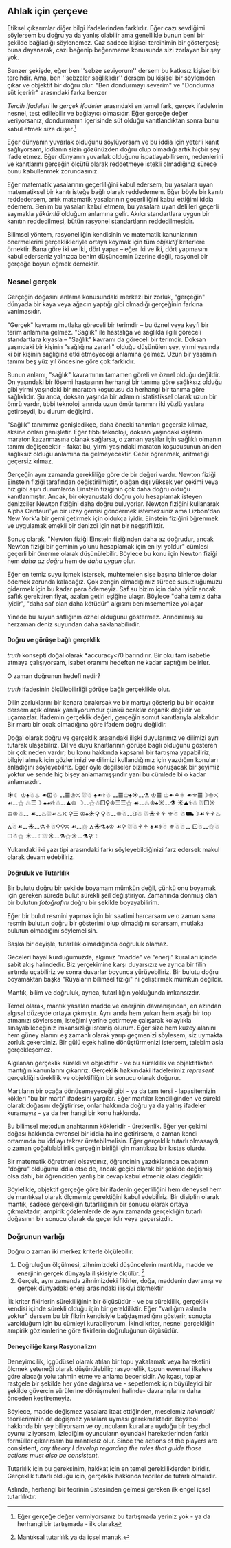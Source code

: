 ## Ahlak için çerçeve

Etiksel çıkarımlar diğer bilgi ifadelerinden farklıdır. Eğer cazı sevdiğimi söylersem bu doğru ya da yanlış olabilir ama genellikle bunun beni bir şekilde bağladığı söylenemez. Caz sadece kişisel tercihimin bir göstergesi; buna dayanarak, cazı beğenip beğenmeme konusunda sizi zorlayan bir şey yok.

Benzer şekişde, eğer ben ''sebze seviyorum'' dersem bu katkısız kişisel bir tercihdir. Ama, ben ''sebzeler sağlıklıdır'' dersem bu kişisel bir söylemden çıkar ve objektif bir doğru olur. "Ben dondurmayı severim" ve "Dondurma süt içeririr" arasındaki farka benzer

*Tercih ifadeleri* ile *gerçek ifadeler* arasındaki en temel fark, gerçek ifadelerin nesnel, test edilebilir ve bağlayıcı olmasıdır. Eğer gerçeğe değer veriyorsanız, dondurmanın içerisinde süt olduğu kanıtlandıktan sonra bunu kabul etmek size düşer.[^1]

Eğer dünyanın yuvarlak olduğunu söylüyorsam ve bu iddia için yeterli kanıt sağlıyorsam, iddianın sizin gözünüzden doğru olup olmadığı artık hiçbir şey ifade etmez. Eğer dünyanın yuvarlak olduğunu ispatlayabilirsem, nedenlerini ve kanıtlarını gerçeğin ölçütü olarak reddetmeye istekli olmadığınız sürece bunu kabullenmek zorundasınız.

Eğer matematik yasalarının geçerliliğini kabul edersem, bu yasalara uyan matematiksel bir kanıtı isteğe bağlı olarak reddedemem. Eğer böyle bir kanıtı reddedersem, artık matematik yasalarının geçerliliğini kabul ettiğimi iddia edemem. Benim bu yasaları kabul etmem, bu yasalara uyan delilleri geçerli saymakla *yükümlü* olduğum anlamına gelir. Akılcı standartlara uygun bir kanıtın reddedilmesi, bütün rasyonel standartların reddedilmesidir.

Bilimsel yöntem, rasyonelliğin kendisinin ve matematik kanunlarının önermelerini gerçeklikleriyle ortaya koymak için tüm *objektif* kriterlere örnektir. Bana göre iki ve iki, dört yapar – eğer iki ve iki, dört yapmasını kabul ederseniz yalnızca benim düşüncemin üzerine değil, rasyonel bir gerçeğe boyun eğmek demektir.

### Nesnel gerçek

Gerçeğin doğasını anlama konusundaki merkezi bir zorluk, "gerçeğin" dünyada bir kaya veya ağacın yaptığı gibi olmadığı gerçeğinin farkına varılmasıdır.

"Gerçek" kavramı mutlaka göreceli bir terimdir – bu öznel veya keyfi bir terim anlamına gelmez. "Sağlık" ile hastalığa ve sağlıkla ilgili göreceli standartlara kıyasla – "Sağlık" kavramı da göreceli bir terimdir. Doksan yaşındaki bir kişinin "sağlığına zararlı" olduğu düşünülen şey, yirmi yaşında ki bir kişinin sağlığına etki etmeyeceği anlamına gelmez. Uzun bir yaşamın tanımı beş yüz yıl öncesine göre çok farklıdır.

Bunun anlamı, "sağlık" kavramının tamamen göreli ve öznel olduğu değildir. On yaşındaki bir lösemi hastasının herhangi bir tanıma göre sağlıksız olduğu gibi yirmi yaşındaki bir maraton koşucusu da herhangi bir tanıma göre sağlıklıdır. Şu anda, doksan yaşında bir adamın istatistiksel olarak uzun bir ömrü vardır, tıbbi teknoloji anında uzun ömür tanımını iki yüzlü yaşlara getirseydi, bu durum değişirdi.

"Sağlık" tanımımız genişledikçe, daha önceki tanımları geçersiz kılmaz, aksine onları genişletir. Eğer tıbbi teknoloji, doksan yaşındaki kişilerin maraton kazanmasına olanak sağlarsa, o zaman yaşlılar için sağlıklı olmanın tanımı değişecektir - fakat bu, yirmi yaşındaki maraton koşucusunun aniden sağlıksız olduğu anlamına da gelmeyecektir. Cebir öğrenmek, aritmetiği geçersiz kılmaz.

Gerçeğin aynı zamanda gerekliliğe göre de bir değeri vardır. Newton fiziği Einstein fiziği tarafından değiştirilmiştir, olağan dışı yüksek yer çekimi veya hız gibi aşırı durumlarda Einstein fiziğinin çok daha doğru olduğu kanıtlanmıştır. Ancak, bir okyanustaki doğru yolu hesaplamak isteyen denizciler Newton fiziğini daha doğru buluyorlar. Newton fiziğini kullanarak Alpha Centauri'ye bir uzay gemisi göndermek istemezsiniz ama Lizbon'dan New York'a bir gemi getirmek için oldukça iyidir. Einstein fiziğini öğrenmek ve uygulamak emekli bir denizci için net bir negatifliktir.

Sonuç olarak, "Newton fiziği Einstein fiziğinden daha az doğrudur, ancak Newton fiziği bir geminin yolunu hesaplamak için en iyi yoldur" cümlesi geçerli bir önerme olarak düşünülebilir. Böylece bu konu için Newton fiziği hem *daha az doğru* hem de *daha uygun* olur.

Eğer en temiz suyu içmek istersek, muhtemelen şişe başına binlerce dolar ödemek zorunda kalacağız. Çok zengin olmadığımız sürece susuzluğumuzu gidermek için bu kadar para ödemeyiz. Saf su bizim için daha iyidir ancak saflık gerektiren fiyat, azalan getiri eşiğine ulaşır. Böylece "daha temiz daha iyidir", "daha saf olan daha kötüdür" algısını benimsememize yol açar

Yinede bu suyun saflığının öznel olduğunu göstermez. Arındırılmış su herzaman deniz suyundan daha saklanabilirdir.

#### Doğru ve görüşe bağlı gerçeklik

*truth* konsepti doğal olarak *accuracy</0 barındırır. Bir oku tam isabetle atmaya çalışıyorsam, isabet oranımı hedeften ne kadar saptığım belirler.</p> 

O zaman doğrunun hedefi nedir?

*truth* ifadesinin ölçülebilirliği görüşe bağlı gerçeklikle olur.

Dilin zorluklarını bir kenara bırakırsak ve bir martıyı gösterip bu bir ocaktır dersem açık olarak yanılıyorumdur çünkü ocaklar organik değildir ve uçamazlar. İfademin gerçeklik değeri, gerçeğin somut kanıtlarıyla alakalıdır. Bir martı bir ocak olmadığına göre ifadem doğru değildir.

Doğal olarak doğru ve gerçeklik arasındaki ilişki duyularımız ve dilimizi ayrı tutarak ulaşabilriz. Dil ve duyu knaıtlarının görüşe bağlı olduğunu gösteren bir çok neden vardır; bu konu hakkında kapsamlı bir tartışma yapabiliriz, bilgiyi almak için gözlerimizi ve dilimizi kullandığımız için yazdığım konuları anladığını söyleyebilriz. Eğer öyle değilseler bizimde konuşacak bir şeyimiz yoktur ve sende hiç bişey anlamamışşındır yani bu cümlede bi o kadar anlamsızdır.

☀☾ ♔♠☃♨ ☙⚀☃ ⚋☰♔⛌ ⛆☃ ♠☙⚕☃ ⚋☰♔♠☀⚋⚗ ♔☰ ♔☙⚘⚛ ☙⚜☰☽♔⛌ ☙⚋⚝ ♨☰☽ ♠☙⚕☃⚋⛰♔ ☽⚋⚝☃⚀⚲♔☰☰⚝ ☙⚋♨♔♠☀⚋⚗ ☀⛰⚕☃ ⛆⚀☀♔♔☃⚋ ☙⚋♨⛆☙♨⛌ ⚲☰ ♔♠☀⚲ ⚲☃⚋♔☃⚋⛻☃ ⛆☀⚘⚘ ⚜☃ ☃⛟☽☙⚘⚘♨ ⛼☃☙⚋☀⚋⚗⚘☃⚲⚲⛌ ☙⚋⚝ ⛼☀⚗♠♔ ☙⚲ ⛆☃⚘⚘ ♠☙⚕☃ ⚜☃☃⚋ ⚀☃⚋⚝☃⚀☃⚝ ☀⚋ ⛶⛆☀⚋⚗⚝☀⚋⚗⚲⛶

Yukarıdaki iki yazı tipi arasındaki farkı söyleyebildiğinizi farz edersek makul olarak devam edebiliriz.

#### Doğruluk ve Tutarlılık

Bir bulutu doğru bir şekilde boyamam mümkün değil, çünkü onu boyamak için gereken sürede bulut sürekli şeil değiştiriyor. Zamanında donmuş olan bir bulutun *fotoğrafını* doğru bir şekilde boyayabilirim.

Eğer bir bulut resmini yapmak için bir saatimi harcarsam ve o zaman sana resmin bulutun doğru bir gösterimi olup olmadığını sorarsam, mutlaka bulutun olmadığını söylemelisin.

Başka bir deyişle, tutarlılık olmadığında doğruluk olamaz.

Geceleri hayal kurduğumuzda, algımız "madde" ve "enerji" kuralları içinde sabit akış halindedir. Biz yerçekimine karşı duyarsızız ve ayrıca bir filin sırtında uçabiliriz ve sonra duvarlar boyunca yürüyebiliriz. Bir bulutu doğru boyamaktan başka "Rüyaların bilimsel fiziği" ni geliştirmek mümkün değildir.

Mantık, bilim ve doğruluk, ayrıca, tutarlılığın yokluğunda imkansızdır.

Temel olarak, mantık yasaları madde ve enerjinin davranışından, en azından algısal düzeyde ortaya çıkmıştır. Aynı anda hem yukarı hem aşağı bir top atmanızı söylersem, isteğimi yerine getirmeye çalışarak kolaylıkla sınayabileceğiniz imkansızlığı istemiş olurum. Eğer size hem kuzey alanını hem güney alanını eş zamanlı olarak yarıp geçmenizi söylesem, siz uymakta zorluk çekerdiniz. Bir gülü eşek haline dönüştürmenizi istersem, talebim asla gerçekleşemez.

Algılanan gerçeklik sürekli ve objektiftir - ve bu süreklilik ve objektiflikten mantığın kanunlarını çıkarırız. Gerçeklik hakkındaki ifadelerimiz *represent* gerçekliği süreklilik ve objektifliğin bir sonucu olarak doğurur.

Martıların bir ocağa dönüşemeyeceği gibi - ya da tam tersi - lapasitemizin kökleri "bu bir martı" ifadesini yargılar. Eğer martılar kendiliğinden ve sürekli olarak doğasını değiştirirse, onlar hakkında doğru ya da yalnış ifadeler kuramayız - ya da her hangi bir konu hakkında.

Bu bilimsel metodun anahtarının kökleridir - üretkenlik. Eğer yer çekimi doğası hakkında evrensel bir iddia haline getirirsem, o zaman kendi ortamında bu iddiayı tekrar üretebilmelisin. Eğer gerçeklik tutarlı olmasaydı, o zaman çoğaltılabilirlik gerçeğin birliği için mantıksız bir kıstas olurdu.

Bir matematik öğretmeni olsaydınız, öğrencinin yazdıklarında cevabının "doğru" olduğunu iddia etse de, ancak geçici olarak bir şekilde değişmiş olsa dahi, bir öğrenciden yanlış bir cevap kabul etmeniz olası değildir.

Böylelikle, objektif gerçeğe göre bir ifadenin geçerliliğini hem deneysel hem de mantıksal olarak ölçmemiz gerektiğini kabul edebiliriz. Bir disiplin olarak mantık, sadece gerçekliğin tutarlılığının bir sonucu olarak ortaya çıkmaktadır; ampirik gözlemlerde de aynı zamanda gerçekliğin tutarlı doğasının bir sonucu olarak da geçerlidir veya geçersizdir.

### Doğrunun varlığı

Doğru o zaman iki merkez kriterle ölçülebilir:

1. Doğruluğun ölçülmesi, zihnimizdeki düşüncelerin mantıkla, madde ve enerjinin gerçek dünyayla ilişkisiyle ölçülür. [^2]
2. Gerçek, aynı zamanda zihnimizdeki fikirler, doğa, maddenin davranışı ve gerçek dünyadaki enerji arasındaki ilişkiyi ölçmektir

İlk kriter fikirlerin sürekliliğinin bir ölçüsüdür - ve bu süreklilik, gerçeklik kendisi içinde sürekli olduğu için bir gerekliliktir. Eğer "varlığım aslında yoktur" dersem bu bir fikrin kendisiyle bağdaşmadığını gösterir, sonuçta varolduğum için bu cümleyi kurabiliyorum. İkinci kriter, nesnel gerçekliğin ampirik gözlemlerine göre fikirlerin doğruluğunun ölçüsüdür.

#### Deneyciliğe karşı Rasyonalizm

Deneyimcilik, içgüdüsel olarak atılan bir topu yakalamak veya hareketini ölçmek yeteneği olarak düşünülebilir; rasyonellik, topun evrensel ilkelere göre alacağı yolu tahmin etme ve anlama becerisidir. Açıkçası, toplar rastgele bir şekilde her yöne dağılırsa ve - sepetlemek için büyüleyici bir şekilde güvercin sürülerine dönüşmeleri halinde- davranışlarını daha önceden kestiremeyiz.

Böylece, madde değişmez yasalara itaat ettiğinden, meselemiz *hakındaki* teorilerimizin de değişmez yasalara uyması gerekmektedir. Beyzbol hakkında bir şey biliyorsam ve oyuncuların kurallara uyduğu bir beyzbol oyunu izliyorsam, izlediğim oyuncuların oyundaki hareketlerinden farklı formüller çıkarırsam bu mantıksız olur. Since the actions of the players are consistent, *any theory I develop regarding the rules that guide those actions must also be consistent*.

Tutarlılık için bu gereksinim, hakikat için en temel gerekliliklerden biridir. Gerçeklik tutarlı olduğu için, gerçeklik hakkında teoriler de tutarlı olmalıdır.

Aslında, herhangi bir teorinin üstesinden gelmesi gereken ilk engel içsel tutarlılıktır.

[^1]: Eğer gerçeğe değer vermiyorsanız bu tartışmada yeriniz yok - ya da herhangi bir tartışmada - ilk olarak

[^2]: Mantıksal tutarlılık ya da içsel mantık.

[^3]: Deneysel bulgular, ya da deneycilik.